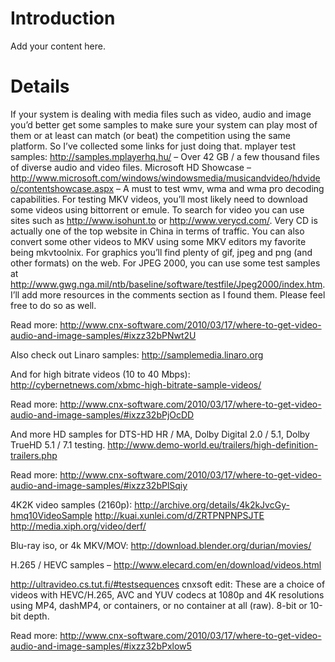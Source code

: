 # Introduction #

Add your content here.


# Details #

If your system is dealing with media files such as video, audio and image you’d better get some samples to make sure your system can play most of them or at least can match (or beat) the competition using the same platform.
So I’ve collected some links for just doing that.
mplayer test samples: http://samples.mplayerhq.hu/ – Over 42 GB / a few thousand files of diverse audio and video files.
Microsoft HD Showcase – http://www.microsoft.com/windows/windowsmedia/musicandvideo/hdvideo/contentshowcase.aspx – A must to test wmv, wma and wma pro decoding capabilities.
For testing MKV videos, you’ll most likely need to download some videos using bittorrent or emule. To search for video you can use sites such as http://www.isohunt.to or http://www.verycd.com/. Very CD is actually one of the top website in China in terms of traffic. You can also convert some other videos to MKV using some MKV editors my favorite being mkvtoolnix.
For graphics you’ll find plenty of gif, jpeg and png (and other formats) on the web. For JPEG 2000, you can use some test samples at http://www.gwg.nga.mil/ntb/baseline/software/testfile/Jpeg2000/index.htm.
I’ll add more resources in the comments section as I found them. Please feel free to do so as well.


Read more: http://www.cnx-software.com/2010/03/17/where-to-get-video-audio-and-image-samples/#ixzz32bPNwt2U

Also check out Linaro samples:
http://samplemedia.linaro.org

And for high bitrate videos (10 to 40 Mbps):
http://cybernetnews.com/xbmc-high-bitrate-sample-videos/

Read more: http://www.cnx-software.com/2010/03/17/where-to-get-video-audio-and-image-samples/#ixzz32bPjOcDD

And more HD samples for DTS-HD HR / MA, Dolby Digital 2.0 / 5.1, Dolby TrueHD 5.1 / 7.1 testing.
http://www.demo-world.eu/trailers/high-definition-trailers.php

Read more: http://www.cnx-software.com/2010/03/17/where-to-get-video-audio-and-image-samples/#ixzz32bPlSqiy

4K2K video samples (2160p):
http://archive.org/details/4k2kJvcGy-hmq10VideoSample
http://kuai.xunlei.com/d/ZRTPNPNPSJTE
http://media.xiph.org/video/derf/

Blu-ray iso, or 4k MKV/MOV: http://download.blender.org/durian/movies/

H.265 / HEVC samples – http://www.elecard.com/en/download/videos.html

http://ultravideo.cs.tut.fi/#testsequences
cnxsoft edit: These are a choice of videos with HEVC/H.265, AVC and YUV codecs at 1080p and 4K resolutions using MP4, dashMP4, or containers, or no container at all (raw). 8-bit or 10-bit depth.


Read more: http://www.cnx-software.com/2010/03/17/where-to-get-video-audio-and-image-samples/#ixzz32bPxlow5